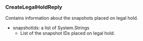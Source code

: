 ### CreateLegalHoldReply
Contains information about the snapshots placed on legal hold.

- snapshotIds: a list of System.Strings
  - List of the snapshot IDs placed on legal hold.
